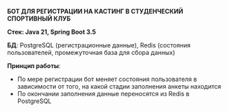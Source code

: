**БОТ ДЛЯ РЕГИСТРАЦИИ НА КАСТИНГ В СТУДЕНЧЕСКИЙ СПОРТИВНЫЙ КЛУБ**

**Стек: Java 21, Spring Boot 3.5**

**БД**: PostgreSQL (регистрационные данные), Redis (состояния пользователей, промежуточная база для сбора данных)



**Принцип работы**:

- По мере регистрации бот меняет состояния пользователя в зависимости от того, на какой стадии заполнения анкеты находится
- По окончании заполнения данные переносятся из Redis в PostgreSQL
